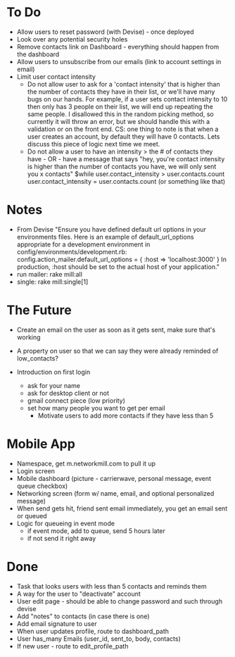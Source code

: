 # To Do
- Allow users to reset password (with Devise) - once deployed
- Look over any potential security holes
- Remove contacts link on Dashboard - everything should happen from the dashboard
- Allow users to unsubscribe from our emails (link to account settings in email)
- Limit user contact intensity
  - Do not allow user to ask for a 'contact intensity' that is higher than the number of contacts they have in their list, or we'll have many bugs on our hands. For example, if a user sets contact intensity to 10 then only has 3 people on their list, we will end up repeating the same people. I disallowed this in the random picking method, so currently it will throw an error, but we should handle this with a validation or on the front end. CS: one thing to note is that when a user creates an account, by default they will have 0 contacts. Lets discuss this piece of logic next time we meet.
  - Do not allow a user to have an intensity > the # of contacts they have - OR - have a message that says "hey, you're contact intensity is higher than the number of contacts you have, we will only sent you x contacts" $while user.contact_intensity > user.contacts.count user.contact_intensity = user.contacts.count (or something like that)

# Notes
- From Devise "Ensure you have defined default url options in your environments files. Here is an example of default_url_options appropriate for a development environment in config/environments/development.rb: config.action_mailer.default_url_options = { :host => 'localhost:3000' } In production, :host should be set to the actual host of your application."
- run mailer: rake mill:all
- single: rake mill:single[1]

# The Future
- Create an email on the user as soon as it gets sent, make sure that's working
- A property on user so that we can say they were already reminded of low_contacts?

- Introduction on first login
  - ask for your name
  - ask for desktop client or not
  - gmail connect piece (low priority)
  - set how many people you want to get per email
	- Motivate users to add more contacts if they have less than 5

# Mobile App
- Namespace, get m.networkmill.com to pull it up
- Login screen
- Mobile dashboard (picture - carrierwave, personal message, event queue checkbox)
- Networking screen (form w/ name, email, and optional personalized message)
- When send gets hit, friend sent email immediately, you get an email sent or queued
- Logic for queueing in event mode
  - if event mode, add to queue, send 5 hours later
  - if not send it right away

# Done
- Task that looks users with less than 5 contacts and reminds them
- A way for the user to "deactivate" account
- User edit page - should be able to change password and such through devise
- Add "notes" to contacts (in case there is one)
- Add email signature to user
- When user updates profile, route to dashboard_path
- User has_many Emails (user_id, sent_to, body, contacts)
- If new user - route to edit_profile_path